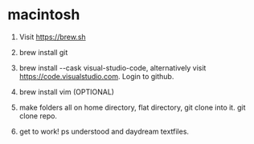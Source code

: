 # macintosh

1. Visit https://brew.sh

2. brew install git

3. brew install --cask visual-studio-code, alternatively visit https://code.visualstudio.com. Login to github.

4. brew install vim (OPTIONAL)

5. make folders all on home directory, flat directory, git clone into it. git clone repo.

6. get to work! ps understood and daydream textfiles. 